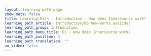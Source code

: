 ```yaml
---
layout: learning-path-page
show_meta: false
title: Learning Path - Introduction - How does InnerSource work?
learning_path_article: introduction/03-how-works.asciidoc
learning_path_group: Introduction
learning_path_menu_title: 03 - How does InnerSource work?
learning_path_position: 3
learning_path_translation: ""
no_video: false
---
```

<!--- This file autogenerated from https://github.com/InnerSourceCommons/InnerSourceLearningPath/blob/master/scripts/generate_learning_path_markdown.js -->